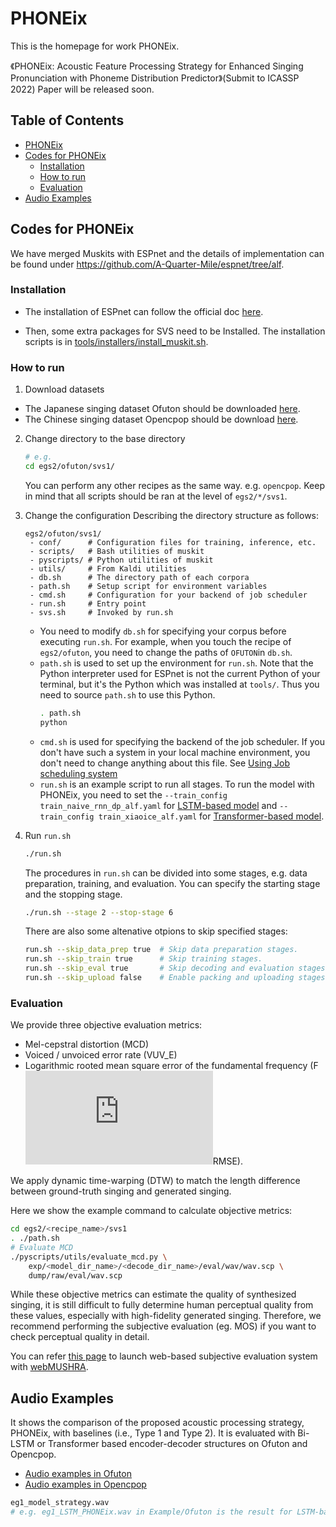 # PHONEix

This is the homepage for work PHONEix.

《PHONEix: Acoustic Feature Processing Strategy for Enhanced Singing Pronunciation with Phoneme Distribution Predictor》(Submit to ICASSP 2022) Paper will be released soon.

## Table of Contents

* [PHONEix](#phoneix)
* [Codes for PHONEix](#codes-for-phoneix)
  * [Installation](#installation)
  * [How to run](#how-to-run)
  * [Evaluation](#evaluation)
* [Audio Examples](#audio-examples)

## Codes for PHONEix

We have merged Muskits with ESPnet and the details of implementation can be found under https://github.com/A-Quarter-Mile/espnet/tree/alf.

### Installation

- The installation of ESPnet can follow the official doc [here](https://espnet.github.io/espnet/installation.html).

- Then, some extra packages for SVS need to be Installed. The installation scripts is in [tools/installers/install_muskit.sh](https://github.com/A-Quarter-Mile/espnet/blob/alf/tools/installers/install_muskit.sh).

### How to run

1. Download datasets

- The Japanese singing dataset Ofuton should be downloaded [here](https://sites.google.com/view/oftn-utagoedb/%E3%83%9B%E3%83%BC%E3%83%A0).
- The Chinese singing dataset Opencpop should be download [here](https://wenet.org.cn/opencpop/).

2. Change directory to the base directory
    ```bash
    # e.g.
    cd egs2/ofuton/svs1/
    ```
    You can perform any other recipes as the same way. e.g. `opencpop`.
    Keep in mind that all scripts should be ran at the level of `egs2/*/svs1`.

3. Change the configuration
    Describing the directory structure as follows:
    
    ```
    egs2/ofuton/svs1/
     - conf/      # Configuration files for training, inference, etc.
     - scripts/   # Bash utilities of muskit
     - pyscripts/ # Python utilities of muskit
     - utils/     # From Kaldi utilities
     - db.sh      # The directory path of each corpora
     - path.sh    # Setup script for environment variables
     - cmd.sh     # Configuration for your backend of job scheduler
     - run.sh     # Entry point
     - svs.sh     # Invoked by run.sh
    ```

    - You need to modify `db.sh` for specifying your corpus before executing `run.sh`. For example, when you touch the recipe of `egs2/ofuton`, you need to change the paths of `OFUTON`in `db.sh`.
    - `path.sh` is used to set up the environment for `run.sh`. Note that the Python interpreter used for ESPnet is not the current Python of your terminal, but it's the Python which was installed at `tools/`. Thus you need to source `path.sh` to use this Python.
        ```bash
        . path.sh
        python
        ```
    - `cmd.sh` is used for specifying the backend of the job scheduler. If you don't have such a system in your local machine environment, you don't need to change anything about this file. See [Using Job scheduling system](./parallelization.md)
    - `run.sh` is an example script to run all stages. To run the model with PHONEix, you need to set the `--train_config train_naive_rnn_dp_alf.yaml` for [LSTM-based model](https://arxiv.org/abs/2010.12024) and `--train_config train_xiaoice_alf.yaml` for [Transformer-based model](https://arxiv.org/pdf/2006.06261).
    
4. Run `run.sh`

    ```bash
    ./run.sh
    ```

    The procedures in `run.sh` can be divided into some stages, e.g. data preparation, training, and evaluation. You can specify the starting stage and the stopping stage.

    ```sh
    ./run.sh --stage 2 --stop-stage 6

    ```
    There are also some altenative otpions to skip specified stages:

    ```sh
    run.sh --skip_data_prep true  # Skip data preparation stages.
    run.sh --skip_train true      # Skip training stages.
    run.sh --skip_eval true       # Skip decoding and evaluation stages.
    run.sh --skip_upload false    # Enable packing and uploading stages.
    ```
    
### Evaluation

  We provide three objective evaluation metrics:

- Mel-cepstral distortion (MCD)
- Voiced / unvoiced error rate (VUV_E)
- Logarithmic rooted mean square error of the fundamental frequency (F![1](http://latex.codecogs.com/svg.latex?_0)RMSE). 

We apply dynamic time-warping (DTW) to match the length difference between ground-truth singing and generated singing.

Here we show the example command to calculate objective metrics:

```sh
cd egs2/<recipe_name>/svs1
. ./path.sh
# Evaluate MCD
./pyscripts/utils/evaluate_mcd.py \
    exp/<model_dir_name>/<decode_dir_name>/eval/wav/wav.scp \
    dump/raw/eval/wav.scp
```
While these objective metrics can estimate the quality of synthesized singing, it is still difficult to fully determine human perceptual quality from these values, especially with high-fidelity generated singing.
Therefore, we recommend performing the subjective evaluation (eg. MOS) if you want to check perceptual quality in detail.

You can refer [this page](https://github.com/kan-bayashi/webMUSHRA/blob/master/HOW_TO_SETUP.md) to launch web-based subjective evaluation system with [webMUSHRA](https://github.com/audiolabs/webMUSHRA).


## Audio Examples

It shows the comparison of the proposed acoustic processing strategy, PHONEix, with baselines (i.e., Type 1 and Type 2). It is evaluated with Bi-LSTM or Transformer based encoder-decoder structures on Ofuton and Opencpop.

- [Audio examples in Ofuton](https://github.com/A-Quarter-Mile/PHONEix/tree/main/Examples/Ofuton)
- [Audio examples in Opencpop](https://github.com/A-Quarter-Mile/PHONEix/tree/main/Examples/Opencpop)

```sh
eg1_model_strategy.wav
# e.g. eg1_LSTM_PHONEix.wav in Example/Ofuton is the result for LSTM-based model with PHONEix strategy in Ofuton dataset.
```
